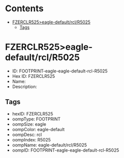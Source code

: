 



Contents
========

* [FZERCLR525>eagle-default/rcl/R5025](#fzerclr525eagle-defaultrclr5025)
	* [Tags](#tags)

# FZERCLR525>eagle-default/rcl/R5025

- ID: FOOTPRINT-eagle-eagle-default-rcl-R5025
- Hex ID: FZERCLR525
- Name: 
- Description: 

## Tags

- hexID: FZERCLR525
- oompType: FOOTPRINT
- oompSize: eagle
- oompColor: eagle-default
- oompDesc: rcl
- oompIndex: R5025
- oompName: eagle-default/rcl/R5025
- oompID: FOOTPRINT-eagle-eagle-default-rcl-R5025
